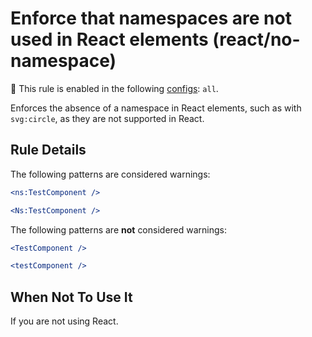 # Enforce that namespaces are not used in React elements (react/no-namespace)

💼 This rule is enabled in the following [configs](https://github.com/jsx-eslint/eslint-plugin-react#shareable-configurations): `all`.

Enforces the absence of a namespace in React elements, such as with `svg:circle`, as they are not supported in React.

## Rule Details

The following patterns are considered warnings:

```jsx
<ns:TestComponent />
```

```jsx
<Ns:TestComponent />
```

The following patterns are **not** considered warnings:

```jsx
<TestComponent />
```

```jsx
<testComponent />
```

## When Not To Use It

If you are not using React.
